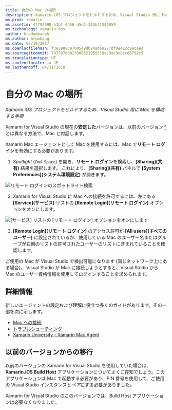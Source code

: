 ```yaml
---
title: 自分の Mac の場所
description: Xamarin.iOS プロジェクトをビルドするため、Visual Studio 用に Mac を構成する手順
ms.prod: xamarin
ms.assetid: 4f792690-b3b1-4d56-a5e2-363b4f246059
ms.technology: xamarin-ios
author: bradumbaugh
ms.author: brumbaug
ms.date: 03/19/2017
ms.openlocfilehash: f3e2988c9700549db24ad69277df9e412c99caed
ms.sourcegitcommit: 797597d902330652195931dec9ac3e0cc00792c5
ms.translationtype: HT
ms.contentlocale: ja-JP
ms.lasthandoff: 04/21/2018
---
```

# <a name="wheres-my-mac"></a>自分の Mac の場所

_Xamarin.iOS プロジェクトをビルドするため、Visual Studio 用に Mac を構成する手順_

Xamarin for Visual Studio の現在の**安定した**バージョンは、以前のバージョン [^](#earlier-versions) とは異なる方法で、Mac と対話します。

Xamarin Mac エージェントとして Mac を使用するには、Mac で**リモート ログイン**を有効にする必要があります。

1. *Spotlight* (`Cmd-Space`) を開き、**リモート ログイン**を検索し、**[Sharing]\(共有\)** 結果を選択します。 これにより、**[Sharing]\(共有\)** パネルで **[System Preferences]\(システム環境設定\)** が開きます。

  ![](visual-studio-ssh-images/spotlight.png "リモート ログインのスポットライト検索")

2. Xamarin for Visual Studio に Mac への接続を許可するには、左にある **[Service]\(サービス\)** リストの **[Remote Login]\(リモート ログイン\)** オプションをオンにします。

  ![](visual-studio-ssh-images/sharing.png "[サービス] リストの [リモート ログイン] オプションをオンにします")

3. **[Remote Login]\(リモート ログイン\)** のアクセス許可が **[All users]\(すべてのユーザー\)** に設定されているか、使用している Mac のユーザー名またはグループが右側のリストの許可されたユーザーのリストに含まれていることを確認します。

ご使用の Mac が Visual Studio で検出可能になります (同じネットワーク上にある場合)。
Visual Studio が Mac に接続しようとすると、Visual Studio から Mac のユーザー資格情報を使用してログインすることを求められます。

## <a name="where-can-i-find-more-information"></a>詳細情報

新しいエージェントの設定および理解に役立つ多くのガイドがあります。その一部を次に示します。

- [Mac への接続](~/ios/get-started/installation/windows/connecting-to-mac/index.md)
- [トラブルシューティング](~/ios/get-started/installation/windows/connecting-to-mac/troubleshooting.md)
- [Xamarin University - Xamarin Mac Agent](https://university.xamarin.com/lightninglectures/xamarin-mac-agent)

<a name="earlier-versions" />

## <a name="migrating-from-previous-versions"></a>以前のバージョンからの移行

以前のバージョンの Xamarin for Visual Studio を使用していた場合は、 **Xamarin.iOS Build Host** アプリケーションについてよくご存知でしょう。このアプリケーションは Mac で起動する必要があり、PIN 番号を使用して、ご使用の Visual Studio インスタンスと*ペア*にする必要がありました。

Xamarin for Visual Studio のこのバージョンでは、Build Host アプリケーションは必要なくなりました。
